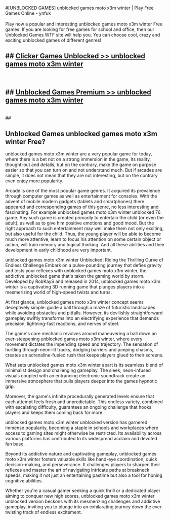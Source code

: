 #[UNBLOCKED GAMES] unblocked games moto x3m winter | Play Free Games Online - ynfuk <br>
<br>
Play now a popular and interesting unblocked games moto x3m winter Free games. If you are looking for free games for school and office, then our Unblocked Games WTF site will help you. You can choose cool, crazy and exciting unblocked games of different genres!


## ##  [Clicker Games Unblocked >> unblocked games moto x3m winter](http://freeplayer.one?title=unblocked_games_moto_x3m_winter&ref=22)
  <br>

##  ## [Unblocked Games Premium >> unblocked games moto x3m winter](http://freeplayer.one?title=unblocked_games_moto_x3m_winter&ref=22)
  <br>
  ##



## Unblocked Games unblocked games moto x3m winter Free?

unblocked games moto x3m winter are a very popular game for today, where there is a bet not on a strong immersion in the game, its reality, thought-out and details, but on the contrary, make the game on purpose easier so that you can turn on and not understand much. But if arcades are simple, it does not mean that they are not interesting, but on the contrary even enjoy more popularity.

Arcade is one of the most popular game genres. It acquired its prevalence through computer games as well as entertainment for consoles. With the advent of mobile modern gadgets (tablets and smartphones) there appeared and corresponding games of this genre, no less interesting and fascinating. For example unblocked games moto x3m winter unblocked 76 game. Any such game is created primarily to entertain the child (or even the adult), as well as to give him positive emotions and good mood. But the right approach to such entertainment may well make them not only exciting, but also useful for the child. Thus, the young player will be able to become much more attentive, learn to focus his attention on some certain object or action, will train memory and logical thinking. And all these abilities and their development in early childhood are very important.

unblocked games moto x3m winter Unblocked: Riding the Thrilling Curve of Endless Challenge
Embark on a pulse-pounding journey that defies gravity and tests your reflexes with unblocked games moto x3m winter, the addictive unblocked game that's taken the gaming world by storm. Developed by RobKayS and released in 2014, unblocked games moto x3m winter is a captivating 3D running game that plunges players into a mesmerizing world of high-speed twists and turns.

At first glance, unblocked games moto x3m winter concept seems deceptively simple: guide a ball through a maze of futuristic landscapes while avoiding obstacles and pitfalls. However, its devilishly straightforward gameplay swiftly transforms into an electrifying experience that demands precision, lightning-fast reactions, and nerves of steel.

The game's core mechanic revolves around maneuvering a ball down an ever-steepening unblocked games moto x3m winter, where every movement dictates the impending speed and trajectory. The sensation of hurtling through neon-lit tracks, dodging barriers and jumping chasms, creates an adrenaline-fueled rush that keeps players glued to their screens.

What sets unblocked games moto x3m winter apart is its seamless blend of minimalist design and challenging gameplay. The sleek, neon-infused visuals coupled with an entrancing electronic soundtrack create an immersive atmosphere that pulls players deeper into the games hypnotic grip.

Moreover, the game's infinite procedurally generated levels ensure that each attempt feels fresh and unpredictable. This endless variety, combined with escalating difficulty, guarantees an ongoing challenge that hooks players and keeps them coming back for more.

unblocked games moto x3m winter unblocked version has garnered immense popularity, becoming a staple in schools and workplaces where access to gaming sites might otherwise be restricted. Its availability across various platforms has contributed to its widespread acclaim and devoted fan base.

Beyond its addictive nature and captivating gameplay, unblocked games moto x3m winter fosters valuable skills like hand-eye coordination, quick decision-making, and perseverance. It challenges players to sharpen their reflexes and master the art of navigating intricate paths at breakneck speeds, making it not just an entertaining pastime but also a tool for honing cognitive abilities.

Whether you're a casual gamer seeking a quick thrill or a dedicated player aiming to conquer new high scores, unblocked games moto x3m winter unblocked version beckons with its mesmerizing challenges and addictive gameplay, inviting you to plunge into an exhilarating journey down the ever-twisting track of endless excitement.